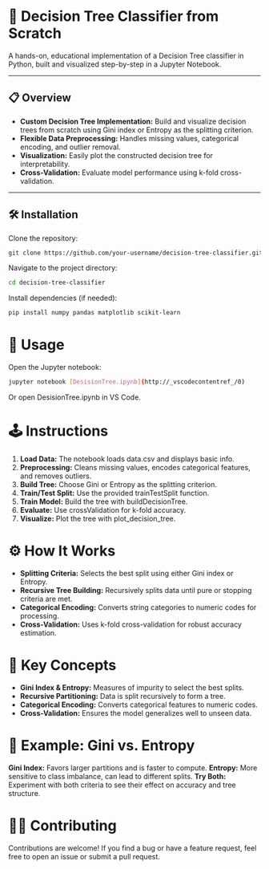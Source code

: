 # 🌳 Decision Tree Classifier from Scratch

A hands-on, educational implementation of a Decision Tree classifier in Python, built and visualized step-by-step in a Jupyter Notebook.

---

## 📋 Overview

- **Custom Decision Tree Implementation:** Build and visualize decision trees from scratch using Gini index or Entropy as the splitting criterion.
- **Flexible Data Preprocessing:** Handles missing values, categorical encoding, and outlier removal.
- **Visualization:** Easily plot the constructed decision tree for interpretability.
- **Cross-Validation:** Evaluate model performance using k-fold cross-validation.

---

## 🛠️ Installation

Clone the repository:

```bash
git clone https://github.com/your-username/decision-tree-classifier.git
```

Navigate to the project directory:

```bash
cd decision-tree-classifier
```

Install dependencies (if needed):

```bash
pip install numpy pandas matplotlib scikit-learn
```
# 🚀 Usage
Open the Jupyter notebook:
```bash
jupyter notebook [DesisionTree.ipynb](http://_vscodecontentref_/0)
```
Or open DesisionTree.ipynb in VS Code.

# 🕹️ Instructions
1. **Load Data:** The notebook loads data.csv and displays basic info.
2. **Preprocessing:** Cleans missing values, encodes categorical features, and removes outliers.
3. **Build Tree:** Choose Gini or Entropy as the splitting criterion.
4. **Train/Test Split:** Use the provided trainTestSplit function.
5. **Train Model:** Build the tree with buildDecisionTree.
6. **Evaluate:** Use crossValidation for k-fold accuracy.
7. **Visualize:** Plot the tree with plot_decision_tree.

# ⚙️ How It Works
- **Splitting Criteria:** Selects the best split using either Gini index or Entropy.
- **Recursive Tree Building:** Recursively splits data until pure or stopping criteria are met.
- **Categorical Encoding:** Converts string categories to numeric codes for processing.
- **Cross-Validation:** Uses k-fold cross-validation for robust accuracy estimation.

# 🧠 Key Concepts
- **Gini Index & Entropy:** Measures of impurity to select the best splits.
- **Recursive Partitioning:** Data is split recursively to form a tree.
- **Categorical Encoding:** Converts categorical features to numeric codes.
- **Cross-Validation:** Ensures the model generalizes well to unseen data.

# 🧩 Example: Gini vs. Entropy
**Gini Index:** Favors larger partitions and is faster to compute.
**Entropy:** More sensitive to class imbalance, can lead to different splits.
**Try Both:** Experiment with both criteria to see their effect on accuracy and tree structure.

# 👨‍💻 Contributing
Contributions are welcome! If you find a bug or have a feature request, feel free to open an issue or submit a pull request.
